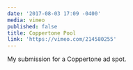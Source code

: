 ```yaml
---
date: '2017-08-03 17:09 -0400'
media: vimeo
published: false
title: Coppertone Pool
link: 'https://vimeo.com/214580255'
---
```

My submission for a Coppertone ad spot.